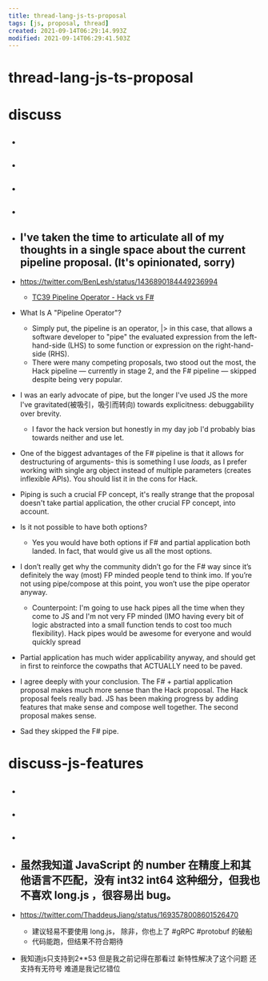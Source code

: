 ```yaml
---
title: thread-lang-js-ts-proposal
tags: [js, proposal, thread]
created: 2021-09-14T06:29:14.993Z
modified: 2021-09-14T06:29:41.503Z
---
```


# thread-lang-js-ts-proposal

# discuss

- ## 

- ## 

- ## 

- ## 

- ## I've taken the time to articulate all of my thoughts in a single space about the current pipeline proposal. (It's opinionated, sorry)
- https://twitter.com/BenLesh/status/1436890184449236994
  - [TC39 Pipeline Operator - Hack vs F#](https://benlesh.com/posts/tc39-pipeline-proposal-hack-vs-f-sharp/)
- What Is A "Pipeline Operator"?
  - Simply put, the pipeline is an operator, |> in this case, that allows a software developer to "pipe" the evaluated expression from the left-hand-side (LHS) to some function or expression on the right-hand-side (RHS).
  - There were many competing proposals, two stood out the most, the Hack pipeline — currently in stage 2, and the F# pipeline — skipped despite being very popular.

- I was an early advocate of pipe, but the longer I've used JS the more I've gravitated(被吸引，吸引而转向) towards explicitness: debuggability over brevity. 
  - I favor the hack version but honestly in my day job I'd probably bias towards neither and use let.
- One of the biggest advantages of the F# pipeline is that it allows for destructuring of arguments- this is something I use _loads_, as I prefer working with single arg object instead of multiple parameters (creates inflexible APIs). You should list it in the cons for Hack.
- Piping is such a crucial FP concept, it's really strange that the proposal doesn't take partial application, the other crucial FP concept, into account. 
- Is it not possible to have both options?
  - Yes you would have both options if F# and partial application both landed. In fact, that would give us all the most options.
- I don’t really get why the community didn’t go for the F# way since it’s definitely the way  (most) FP minded people tend to think imo. If you’re not using pipe/compose at this point, you won’t use the pipe operator anyway.
  - Counterpoint: I'm going to use hack pipes all the time when they come to JS and I'm not very FP minded (IMO having every bit of logic abstracted into a small function tends to cost too much flexibility). Hack pipes would be awesome for everyone and would quickly spread
- Partial application has much wider applicability anyway, and should get in first to reinforce the cowpaths that ACTUALLY need to be paved.
- I agree deeply with your conclusion. The F# + partial application proposal makes much more sense than the Hack proposal. The Hack proposal feels really bad. JS has been making progress by adding features that make sense and compose well together. The second proposal makes sense.
- Sad they skipped the F# pipe.
# discuss-js-features
- ## 

- ## 

- ## 

- ## 虽然我知道 JavaScript 的 number 在精度上和其他语言不匹配，没有 int32 int64 这种细分，但我也不喜欢 long.js ，很容易出 bug。
- https://twitter.com/ThaddeusJiang/status/1693578008601526470
  - 建议轻易不要使用 long.js， 除非，你也上了 #gRPC #protobuf 的破船
  - 代码能跑，但结果不符合期待

- 我知道js只支持到2**53 但是我之前记得在那看过 新特性解决了这个问题 还支持有无符号 难道是我记忆错位
